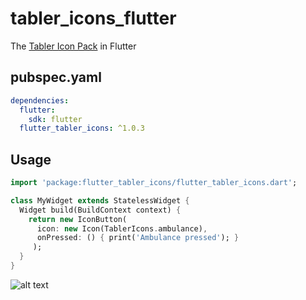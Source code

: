# tabler_icons_flutter

The [Tabler Icon Pack](https://github.com/tabler/tabler-icons) in Flutter

## pubspec.yaml
```yml
dependencies:
  flutter:
    sdk: flutter
  flutter_tabler_icons: ^1.0.3
```

## Usage
```Dart
import 'package:flutter_tabler_icons/flutter_tabler_icons.dart';

class MyWidget extends StatelessWidget {
  Widget build(BuildContext context) {
    return new IconButton(
      icon: new Icon(TablerIcons.ambulance),
      onPressed: () { print('Ambulance pressed'); }
     );
  }
}
```
![alt text](https://github.com/bigbadbob2003/flutter_tabler_icons/raw/master/.github/screenshot.png)
